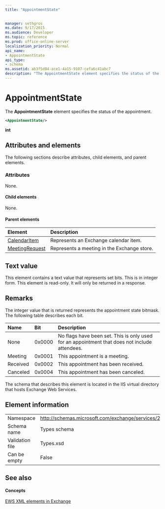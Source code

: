 ```yaml
---
title: "AppointmentState"
 
 
manager: sethgros
ms.date: 9/17/2015
ms.audience: Developer
ms.topic: reference
ms.prod: office-online-server
localization_priority: Normal
api_name:
- AppointmentState
api_type:
- schema
ms.assetid: ab3f5d04-ace1-4a15-9107-cefa6c41abc7
description: "The AppointmentState element specifies the status of the appointment."
---
```


# AppointmentState

The **AppointmentState** element specifies the status of the appointment. 
  
```XML
<AppointmentState/>
```

 **int**
## Attributes and elements

The following sections describe attributes, child elements, and parent elements.
  
### Attributes

None.
  
#### Child elements

None.
  
#### Parent elements

|**Element**|**Description**|
|:-----|:-----|
|[CalendarItem](calendaritem.md) <br/> |Represents an Exchange calendar item.  <br/> |
|[MeetingRequest](meetingrequest.md) <br/> |Represents a meeting in the Exchange store.  <br/> |
   
## Text value

This element contains a text value that represents set bits. This is in integer form. This element is read-only. It will only be returned in a response.
  
## Remarks

The integer value that is returned represents the appointment state bitmask. The following table describes each bit.
  
|**Name**|**Bit**|**Description**|
|:-----|:-----|:-----|
|None  <br/> |0x0000  <br/> |No flags have been set. This is only used for an appointment that does not include attendees.  <br/> |
|Meeting  <br/> |0x0001  <br/> |This appointment is a meeting.  <br/> |
|Received  <br/> |0x0002  <br/> |This appointment has been received.  <br/> |
|Canceled  <br/> |0x0004  <br/> |This appointment has been canceled.  <br/> |
   
The schema that describes this element is located in the IIS virtual directory that hosts Exchange Web Services.
  
## Element information

|||
|:-----|:-----|
|Namespace  <br/> |http://schemas.microsoft.com/exchange/services/2006/types  <br/> |
|Schema name  <br/> |Types schema  <br/> |
|Validation file  <br/> |Types.xsd  <br/> |
|Can be empty  <br/> |False  <br/> |
   
## See also

#### Concepts

[EWS XML elements in Exchange](ews-xml-elements-in-exchange.md)


